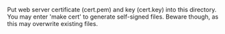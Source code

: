 Put web server certificate (cert.pem) and key (cert.key) into this directory. You may enter 'make cert' to generate self-signed files. Beware though, as this may overwrite existing files.